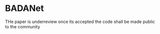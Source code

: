 # BADANet
THe paper is underreview once its accepted the code shall be made public to the community
